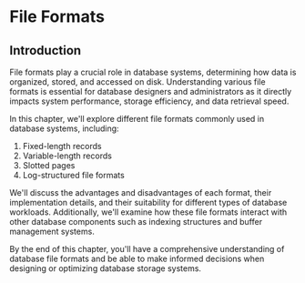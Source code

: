 # File Formats

## Introduction

File formats play a crucial role in database systems, determining how data is organized, stored, and accessed on disk. Understanding various file formats is essential for database designers and administrators as it directly impacts system performance, storage efficiency, and data retrieval speed.

In this chapter, we'll explore different file formats commonly used in database systems, including:

1. Fixed-length records
2. Variable-length records
3. Slotted pages
4. Log-structured file formats

We'll discuss the advantages and disadvantages of each format, their implementation details, and their suitability for different types of database workloads. Additionally, we'll examine how these file formats interact with other database components such as indexing structures and buffer management systems.

By the end of this chapter, you'll have a comprehensive understanding of database file formats and be able to make informed decisions when designing or optimizing database storage systems.
